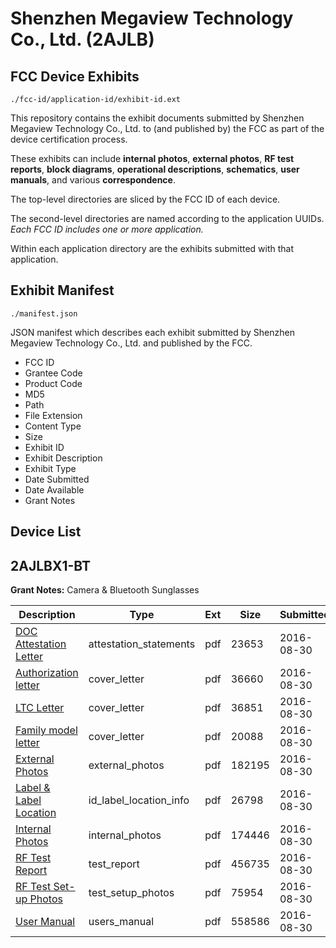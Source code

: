 # Shenzhen Megaview Technology Co., Ltd. (2AJLB)
## FCC Device Exhibits

```
./fcc-id/application-id/exhibit-id.ext
```

This repository contains the exhibit documents submitted by Shenzhen Megaview Technology Co., Ltd. to (and published by) the FCC as part of the device certification process.

These exhibits can include **internal photos**, **external photos**, **RF test reports**, **block diagrams**, **operational descriptions**, **schematics**, **user manuals**, and various **correspondence**.

The top-level directories are sliced by the FCC ID of each device.

The second-level directories are named according to the application UUIDs. *Each FCC ID includes one or more application.*

Within each application directory are the exhibits submitted with that application. 

## Exhibit Manifest

```
./manifest.json
```

JSON manifest which describes each exhibit submitted by Shenzhen Megaview Technology Co., Ltd. and published by the FCC.

- FCC ID
- Grantee Code
- Product Code
- MD5
- Path
- File Extension
- Content Type
- Size
- Exhibit ID
- Exhibit Description
- Exhibit Type
- Date Submitted
- Date Available
- Grant Notes

## Device List
## 2AJLBX1-BT
**Grant Notes:** Camera & Bluetooth Sunglasses

| Description | Type | Ext | Size | Submitted | Available |
| ----------- | ---- | --- | ---- | --------- | --------- |
| [DOC Attestation Letter](2AJLBX1-BT/f0fb134d2ea58b52d83def43279f6ea6/3117648.pdf) | attestation_statements | pdf | 23653 | 2016-08-30 | 2016-08-31 |
| [Authorization letter](2AJLBX1-BT/f0fb134d2ea58b52d83def43279f6ea6/3117650.pdf) | cover_letter | pdf | 36660 | 2016-08-30 | 2016-08-31 |
| [LTC Letter](2AJLBX1-BT/f0fb134d2ea58b52d83def43279f6ea6/3117651.pdf) | cover_letter | pdf | 36851 | 2016-08-30 | 2016-08-31 |
| [Family model letter](2AJLBX1-BT/f0fb134d2ea58b52d83def43279f6ea6/3117652.pdf) | cover_letter | pdf | 20088 | 2016-08-30 | 2016-08-31 |
| [External Photos](2AJLBX1-BT/f0fb134d2ea58b52d83def43279f6ea6/3117653.pdf) | external_photos | pdf | 182195 | 2016-08-30 | 2016-08-31 |
| [Label & Label Location](2AJLBX1-BT/f0fb134d2ea58b52d83def43279f6ea6/3117654.pdf) | id_label_location_info | pdf | 26798 | 2016-08-30 | 2016-08-31 |
| [Internal Photos](2AJLBX1-BT/f0fb134d2ea58b52d83def43279f6ea6/3117655.pdf) | internal_photos | pdf | 174446 | 2016-08-30 | 2016-08-31 |
| [RF Test Report](2AJLBX1-BT/f0fb134d2ea58b52d83def43279f6ea6/3117657.pdf) | test_report | pdf | 456735 | 2016-08-30 | 2016-08-31 |
| [RF Test Set-up Photos](2AJLBX1-BT/f0fb134d2ea58b52d83def43279f6ea6/3117660.pdf) | test_setup_photos | pdf | 75954 | 2016-08-30 | 2016-08-31 |
| [User Manual](2AJLBX1-BT/f0fb134d2ea58b52d83def43279f6ea6/3117659.pdf) | users_manual | pdf | 558586 | 2016-08-30 | 2016-08-31 |
